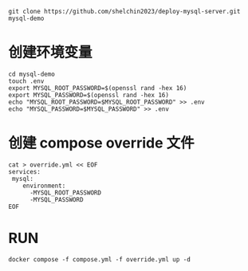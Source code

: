 `git clone https://github.com/shelchin2023/deploy-mysql-server.git mysql-demo`

# 创建环境变量
```
cd mysql-demo
touch .env
export MYSQL_ROOT_PASSWORD=$(openssl rand -hex 16)
export MYSQL_PASSWORD=$(openssl rand -hex 16)
echo "MYSQL_ROOT_PASSWORD=$MYSQL_ROOT_PASSWORD" >> .env
echo "MYSQL_PASSWORD=$MYSQL_PASSWORD" >> .env
```


# 创建 compose override 文件

```
cat > override.yml << EOF
services:
 mysql:
    environment:
      -MYSQL_ROOT_PASSWORD
      -MYSQL_PASSWORD
EOF
```

# RUN
```
docker compose -f compose.yml -f override.yml up -d 
```
